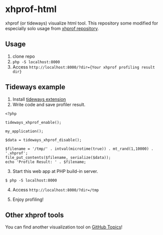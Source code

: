 # xhprof-html

xhprof (or tideways) visualize html tool.
This repository some modified for especially solo usage from [xhprof repository](https://github.com/phacility/xhprof). 


## Usage

1. clone repo
2. `php -S localhost:8000`
3. Access `http://localhost:8000/?dir={Your xhprof profiling result dir}`


## Tideways example

1. Install [tideways extension](https://github.com/tideways/php-xhprof-extension)
2. Write code and save profiler result.

```
<?php

tideways_xhprof_enable();

my_application();

$data = tideways_xhprof_disable();

$filename = '/tmp/' . intval(microtime(true)) . mt_rand(1,10000) . '.xhprof';
file_put_contents($filename, serialize($data));
echo 'Profile Result: ' . $filename;
```

3. Start this web app at PHP build-in server.

```
$ php -S localhost:8000
```

4. Access `http://localhost:8000/?dir=/tmp`

5. Enjoy profiling!


## Other xhprof tools

You can find another visualization tool on [GitHub Topics](https://github.com/topics/xhprof?o=desc&s=stars)!
